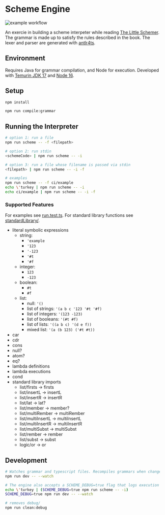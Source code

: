 # Scheme Engine

![example workflow](https://github.com/rachidlamouri/scheme-engine/actions/workflows/ci.yaml/badge.svg)

An exercie in building a scheme interpeter while reading [The Little Schemer](https://mitpress.mit.edu/books/little-schemer-fourth-edition). The grammar is made up to satisfy the rules described in the book. The lexer and parser are generated with [antlr4ts](https://www.npmjs.com/package/antlr4ts).

## Environment

Requires Java for grammar compilation, and Node for execution. Developed with [Temurin JDK 17](https://adoptium.net/index.htm) and [Node 16](https://nodejs.org/).

## Setup

```bash
npm install

npm run compile:grammar
```

## Running the Interpreter

```bash
# option 1: run a file
npm run scheme -- -f <filepath>

# option 2: run stdin
<schemeCode> | npm run scheme -- -i

# option 3: run a file whose filename is passed via stdin
<filepath> | npm run scheme -- -i -f

# examples
npm run scheme -- -f ci/example
echo \'turkey | npm run scheme -- -i
echo ci/example | npm run scheme -- -i -f
```

### Supported Features

For examples see [run.test.ts](./src/run.test.ts). For standard library functions see [standardLibrary/](./standardLibrary/).

- literal symbolic expressions
  - string:
    - `'example`
    - `'123`
    - `'-123`
    - `'#t`
    - `'#f`
  - integer:
    - `123`
    - `-123`
  - boolean:
    - `#t`
    - `#f`
  - list:
    - null: `'()`
    - list of strings: `'(a b c '123 '#t '#f)`
    - list of integers: `'(123 -123)`
    - list of booleans: `'(#t #f)`
    - list of lists: `'((a b c) '(d e f))`
    - mixed list: `'(a (b 123) ('#t #t))`
- car
- cdr
- cons
- null?
- atom?
- eq?
- lambda definitions
- lambda executions
- cond
- standard library imports
  - list/firsts -> firsts
  - list/insertL -> insertL
  - list/insertR -> insertR
  - list/lat -> lat?
  - list/member -> member?
  - list/multiRember -> multiRember
  - list/multiInsertL -> multiInsertL
  - list/multiInsertR -> multiInsertR
  - list/multiSubst -> multiSubst
  - list/rember -> rember
  - list/subst -> subst
  - logic/or -> or

## Development

```bash
# Watches grammar and typescript files. Recompiles grammars when changed, and reruns tests on all file changes
npm run dev -- --watch

# The engine also accepts a SCHEME_DEBUG=true flag that logs execution info to debug/<current-datetime>
echo \'turkey | (SCHEME_DEBUG=true npm run scheme -- -i)
SCHEME_DEBUG=true npm run dev -- --watch

# removes debug/
npm run clean:debug
```
